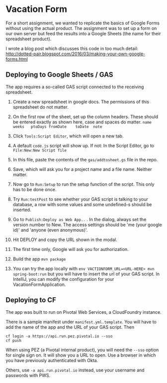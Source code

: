 

Vacation Form
=============

For a short assignment, we wanted to replicate the basics of Google
Forms without using the actual product.  The assignment was to set up
a form on our own server but feed the results into a Google Sheets (the name for their
spreadsheet product).  

I wrote a blog post which discusses this code in too much detail: http://dotted-pair.blogspot.com/2016/03/making-your-own-google-forms.html


Deploying to Google Sheets / GAS
------

The app requires a so-called GAS script connected to the receiving spreadsheet.

1. Create a new spreadsheet in google docs.  The permissions of this spreadsheet do not matter.
1. On the first row of the sheet, set up the column headers.  These should be entered
exactly as shown here, case and spaces do matter.
```name	weeks	ptoDays	fromDate	toDate	note```

1. Click `Tools:Script Editor`, which will open a new tab.
1. A default `code.js` script will show up.  If not:  In the Script Editor,  go to `File:New:New Script file`
1. In this file, paste the contents of the `gas/addtosheet.gs` file in the repo.
1. Save, which will ask you for a project name and a file name.  Neither matter.
1. Now go to `Run:Setup` to run the setup function of the script.  This only has
   to be done once.
1. Try `Run:testPost` to see whether your GAS script is talking to your database, a
   row with some values and some undefined-s should be inserted.
1. Go to `Publish:Deploy as Web App..` .  In the dialog, always set the version number to New.
The access settings should be 'me (your google id)' and 'anyone (even anonymous)'.
1. Hit DEPLOY and copy the URL shown in the modal.
1. The first time only, Google will ask you for authorization.
1. Build the app `mvn package`
1. You can try the app locally with `env VACTIONFORM_URL=<URL-HERE> mvn spring-boot:run` but you will have to insert
the url of your GAS script.  In IntelliJ, you can modify the configuration for your VacationFormApplication.


Deploying to CF
-----

The app was built to run on Pivotal Web Services, a CloudFoundry instance.

There is a sample manifest under `manifest.yml.template`.  You will have to add the name
of the app and the URL of your GAS script.  Then
```
cf login -a https://api.run.pez.pivotal.io --sso
cf push
```

When using PEZ (a Pivotal internal product), you will need the `--sso` option for single sign on.  It will show you a URL to open.  Use a browser in which you have previously
authenticated with Okta.

Others, use `-a api.run.pivotal.io` instead, use your username and passwords with PWS.









